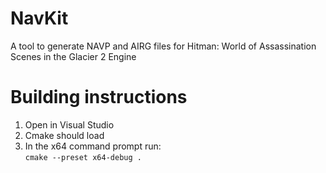 # NavKit
A tool to generate NAVP and AIRG files for Hitman: World of Assassination Scenes in the Glacier 2 Engine

# Building instructions
1. Open in Visual Studio
1. Cmake should load
1. In the x64 command prompt run:  
`cmake --preset x64-debug .`
